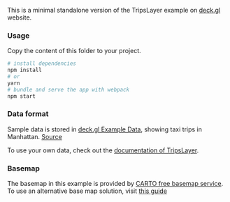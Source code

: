 This is a minimal standalone version of the TripsLayer example
on [deck.gl](http://deck.gl) website.

### Usage

Copy the content of this folder to your project. 

```bash
# install dependencies
npm install
# or
yarn
# bundle and serve the app with webpack
npm start
```

### Data format

Sample data is stored in [deck.gl Example Data](https://github.com/visgl/deck.gl-data/tree/master/examples/trips), showing taxi trips in Manhattan. [Source](http://www.nyc.gov/html/tlc/html/about/trip_record_data.shtml)

To use your own data, check out
the [documentation of TripsLayer](../../../docs/api-reference/geo-layers/trips-layer.md).

### Basemap

The basemap in this example is provided by [CARTO free basemap service](https://carto.com/basemaps). To use an alternative base map solution, visit [this guide](https://deck.gl/docs/get-started/using-with-map#using-other-basemap-services)
